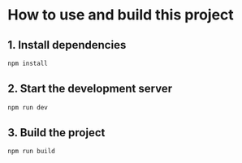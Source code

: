 <!--
 * @Author: Rem
 * @Date: 2024-05-16 11:45:50
 * @LastEditors: Rem
 * @LastEditTime: 2024-05-21 10:33:17
 * @FilePath: /web/README.md
 * @FileDescription: 
 * @Description: 
 * Do one thing at a time, and do well.
 * Copyright (c) 2024 by Rem, All Rights Reserved. 
-->
<!-- 写一下前端工程通用的步骤 -->
# How to use and build this project

## 1. Install dependencies
```bash
npm install
```

## 2. Start the development server
```bash
npm run dev
```

## 3. Build the project
```bash
npm run build
```





